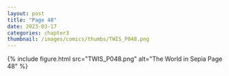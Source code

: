 ```yaml
---
layout: post
title: "Page 48"
date: 2023-03-17
categories: chapter3
thumbnail: /images/comics/thumbs/TWIS_P048.png
---
```


{% include figure.html src="TWIS_P048.png" alt="The World in Sepia Page 48" %}
